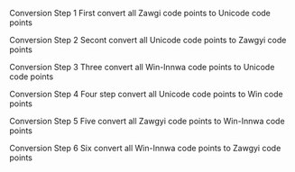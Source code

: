 Conversion Step 1
First convert all Zawgi code points to Unicode code points

Conversion Step 2
Secont convert all Unicode code points to Zawgyi code points

Conversion Step 3
Three convert all Win-Innwa code points to Unicode code points

Conversion Step 4
Four step convert all Unicode code points to Win code points

Conversion Step 5
Five convert all Zawgyi code points to Win-Innwa code points

Conversion Step 6
Six convert all Win-Innwa code points to Zawgyi code points
